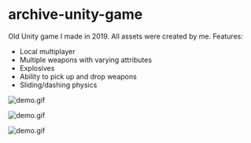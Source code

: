 # archive-unity-game
Old Unity game I made in 2019. All assets were created by me.
Features:
- Local multiplayer
- Multiple weapons with varying attributes
- Explosives
- Ability to pick up and drop weapons
- Sliding/dashing physics

![demo.gif](https://github.com/xegativ/archive-unity-game/demo.gif)

![demo.gif](https://github.com/xegativ/archive-unity-game/assets/52055203/f3fa2dc4-b5dd-418a-973c-0fdfa79d6751)

![demo.gif](https://media.giphy.com/media/6IbQBiEqZ6yRvDNv0X/giphy.gif)
